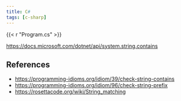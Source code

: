 ```yaml
---
title: C#
tags: [c-sharp]
---
```


{{< r "Program.cs" >}}

<https://docs.microsoft.com/dotnet/api/system.string.contains>

## References

- <https://programming-idioms.org/idiom/39/check-string-contains>
- <https://programming-idioms.org/idiom/96/check-string-prefix>
- <https://rosettacode.org/wiki/String_matching>
